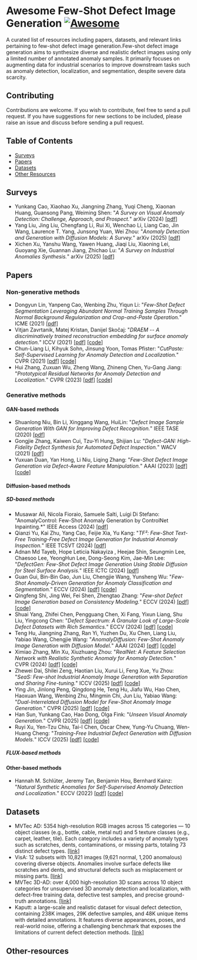 # Awesome Few-Shot Defect Image Generation  [![Awesome](https://cdn.rawgit.com/sindresorhus/awesome/d7305f38d29fed78fa85652e3a63e154dd8e8829/media/badge.svg)](https://github.com/sindresorhus/awesome)

A curated list of resources including papers, datasets, and relevant links pertaining to few-shot defect image generation.Few-shot defect image generation aims to synthesize diverse and realistic defect images using only a limited number of annotated anomaly samples. It primarily focuses on augmenting data for industrial scenarios to improve downstream tasks such as anomaly detection, localization, and segmentation, despite severe data scarcity.

## Contributing

Contributions are welcome.  If you wish to contribute, feel free to send a pull request. If you have suggestions for new sections to be included, please raise an issue and discuss before sending a pull request.

## Table of Contents
+ [Surveys](#Surveys)
+ [Papers](#Papers)
+ [Datasets](#Datasets)
+ [Other Resources](#Other-resources)

## Surveys
+ Yunkang Cao, Xiaohao Xu, Jiangning Zhang, Yuqi Cheng, Xiaonan Huang, Guansong Pang, Weiming Shen: "*A Survey on Visual Anomaly Detection: Challenge, Approach, and Prospect.*" arXiv (2024) [[pdf]](https://arxiv.org/pdf/2401.16402)
+ Yang Liu, Jing Liu, Chengfang Li, Rui Xi, Wenchao Li, Liang Cao, Jin Wang, Laurence T. Yang, Junsong Yuan, Wei Zhou: "*Anomaly Detection and Generation with Diffusion Models: A Survey.*" arXiv (2025) [[pdf]](https://arxiv.org/pdf/2506.09368)
+ Xichen Xu, Yanshu Wang, Yawen Huang, Jiaqi Liu, Xiaoning Lei, Guoyang Xie, Guannan Jiang, Zhichao Lu: "*A Survey on Industrial Anomalies Synthesis.*" arXiv (2025) [[pdf]](https://arxiv.org/pdf/2502.16412)

## Papers

### Non-generative methods
+ Dongyun Lin, Yanpeng Cao, Wenbing Zhu, Yiqun Li: "*Few-Shot Defect Segmentation Leveraging Abundant Normal Training Samples Through Normal Background Regularization and Crop-and-Paste Operation.*" ICME (2021) [[pdf]](https://arxiv.org/pdf/2007.09438)
+ Vitjan Zavrtanik, Matej Kristan, Danijel Skočaj: "*DRAEM -- A discriminatively trained reconstruction embedding for surface anomaly detection.*" ICCV (2021) [[pdf]](https://arxiv.org/pdf/2108.07610) [[code]](https://github.com/VitjanZ/DRAEM)
+ Chun-Liang Li, Kihyuk Sohn, Jinsung Yoon, Tomas Pfister: "*CutPaste: Self-Supervised Learning for Anomaly Detection and Localization.*" CVPR (2021) [[pdf]](https://arxiv.org/pdf/2104.04015) [[code]](https://github.com/LilitYolyan/CutPaste)
+ Hui Zhang, Zuxuan Wu, Zheng Wang, Zhineng Chen, Yu-Gang Jiang: "*Prototypical Residual Networks for Anomaly Detection and Localization.*" CVPR (2023) [[pdf]](https://openaccess.thecvf.com/content/CVPR2023/papers/Zhang_Prototypical_Residual_Networks_for_Anomaly_Detection_and_Localization_CVPR_2023_paper.pdf) [[code]](https://github.com/xcyao00/PRNet)

### Generative methods

#### GAN-based methods
+ Shuanlong Niu, Bin Li, Xinggang Wang, HuiLin: "*Defect Image Sample Generation With GAN for Improving Defect Recognition.*" IEEE TASE (2020) [[pdf]](https://ieeexplore.ieee.org/abstract/document/9000806)
+ Gongjie Zhang, Kaiwen Cui, Tzu-Yi Hung, Shijian Lu: "*Defect-GAN: High-Fidelity Defect Synthesis for Automated Defect Inspection.*" WACV (2021) [[pdf]](https://openaccess.thecvf.com/content/WACV2021/papers/Zhang_Defect-GAN_High-Fidelity_Defect_Synthesis_for_Automated_Defect_Inspection_WACV_2021_paper.pdf)
+ Yuxuan Duan, Yan Hong, Li Niu, Liqing Zhang: "*Few-Shot Defect Image Generation via Defect-Aware Feature Manipulation.*" AAAI (2023) [[pdf]](https://arxiv.org/pdf/2303.02389) [[code]](https://github.com/Ldhlwh/DFMGAN)

#### Diffusion-based methods

##### SD-based methods
+ Musawar Ali, Nicola Fioraio, Samuele Salti, Luigi Di Stefano: "AnomalyControl: Few-Shot Anomaly Generation by ControlNet Inpainting.*" IEEE Access (2024) [[pdf]](https://ieeexplore.ieee.org/document/10806704)
+ Qianzi Yu, Kai Zhu, Yang Cao, Feijie Xia, Yu Kang: "*TF²: Few-Shot Text-Free Training-Free Defect Image Generation for Industrial Anomaly Inspection.*" IEEE TCSVT (2024) [[pdf]](https://ieeexplore.ieee.org/document/10587314)
+ Adnan Md Tayeb, Hope Leticia Nakayiza , Heejae Shin, Seungmin Lee, Chaesoo Lee, YeongHun Lee, Dong-Seong Kim, Jae-Min Lee: "*DefectGen: Few-Shot Defect Image Generation
 Using Stable Diffusion for Steel Surface Analysis.*" IEEE ICTC (2024) [[pdf]](https://ieeexplore.ieee.org/abstract/document/10827273)
+ Guan Gui, Bin-Bin Gao, Jun Liu, Chengjie Wang, Yunsheng Wu: "*Few-Shot Anomaly-Driven Generation for Anomaly Classification and Segmentation.*" ECCV (2024) [[pdf]](https://arxiv.org/pdf/2505.09263) [[code]](https://github.com/gaobb/AnoGen)
+ Qingfeng Shi, Jing Wei, Fei Shen, Zhengtao Zhang: "*Few-shot Defect Image Generation based on Consistency Modeling.*" ECCV (2024) [[pdf]](https://www.ecva.net/papers/eccv_2024/papers_ECCV/papers/09803.pdf) [[code]](https://github.com/FFDD-diffusion/DefectDiffu)
+ Shuai Yang, Zhifei Chen, Pengguang Chen, Xi Fang, Yixun Liang, Shu Liu, Yingcong Chen: "*Defect Spectrum: A Granular Look of Large-Scale Defect Datasets with Rich Semantics.*" ECCV (2024) [[pdf]](https://arxiv.org/pdf/2310.17316) [[code]](https://github.com/EnVision-Research/Defect_Spectrum)
+ Teng Hu, Jiangning Zhang, Ran Yi, Yuzhen Du, Xu Chen, Liang Liu, Yabiao Wang, Chengjie Wang: "*AnomalyDiffusion: Few-Shot Anomaly Image Generation with Diffusion Model.*" AAAI (2024) [[pdf]](https://arxiv.org/pdf/2312.05767) [[code]](https://github.com/sjtuplayer/anomalydiffusion)
+ Ximiao Zhang, Min Xu, Xiuzhuang Zhou: "*RealNet: A Feature Selection Network with Realistic Synthetic Anomaly for Anomaly Detection.*" CVPR (2024) [[pdf]](https://openaccess.thecvf.com/content/CVPR2024/papers/Zhang_RealNet_A_Feature_Selection_Network_with_Realistic_Synthetic_Anomaly_for_CVPR_2024_paper.pdf) [[code]](https://github.com/cnulab/RealNet)
+ Zhewei Dai, Shilei Zeng, Haotian Liu, Xurui Li, Feng Xue, Yu Zhou: "*SeaS: Few-shot Industrial Anomaly Image Generation with Separation and Sharing Fine-tuning.*" ICCV (2025) [[pdf]](https://arxiv.org/pdf/2410.14987) [[code]](https://github.com/HUST-SLOW/SeaS)
+ Ying Jin, Jinlong Peng, Qingdong He, Teng Hu, Jiafu Wu, Hao Chen, Haoxuan Wang, Wenbing Zhu, Mingmin Chi, Jun Liu, Yabiao Wang: "*Dual-Interrelated Diffusion Model for Few-Shot Anomaly Image Generation.*" CVPR (2025) [[pdf]](https://openaccess.thecvf.com/content/CVPR2025/papers/Jin_Dual-Interrelated_Diffusion_Model_for_Few-Shot_Anomaly_Image_Generation_CVPR_2025_paper.pdf) [[code]](https://github.com/yinyjin/DualAnoDiff)
+ Han Sun, Yunkang Cao, Hao Dong, Olga Fink: "*Unseen Visual Anomaly Generation.*" CVPR (2025) [[pdf]](https://openaccess.thecvf.com/content/CVPR2025/papers/Sun_Unseen_Visual_Anomaly_Generation_CVPR_2025_paper.pdf) [[code]](https://github.com/EPFL-IMOS/AnomalyAny)
+ Ruyi Xu, Yen-Tzu Chiu, Tai-I Chen, Oscar Chew, Yung-Yu Chuang, Wen-Huang Cheng: "*Training-Free Industrial Defect Generation with Diffusion Models.*" ICCV (2025) [[pdf]](https://openaccess.thecvf.com/content/ICCV2025/papers/Xu_Training-Free_Industrial_Defect_Generation_with_Diffusion_Models_ICCV_2025_paper.pdf) [[code]](https://github.com/rubymiaomiao/TF-IDG)

##### FLUX-based methods
#### Other-based methods
+ Hannah M. Schlüter, Jeremy Tan, Benjamin Hou, Bernhard Kainz: "*Natural Synthetic Anomalies for Self-Supervised Anomaly Detection and Localization.*" ECCV (2022) [[pdf]](https://arxiv.org/pdf/2109.15222) [[code]](https://github.com/hmsch/natural-synthetic-anomalies)

## Datasets
+ MVTec AD:  5354 high-resolution RGB images across 15 categories — 10 object classes (e.g., bottle, cable, metal nut) and 5 texture classes (e.g., carpet, leather, tile). Each category includes a variety of anomaly types such as scratches, dents, contaminations, or missing parts, totaling 73 distinct defect types. [[link]](https://www.mvtec.com/company/research/datasets/mvtec-ad/)
+ VisA:  12 subsets with 10,821 images (9,621 normal, 1,200 anomalous) covering diverse objects. Anomalies involve surface defects like scratches and dents, and structural defects such as misplacement or missing parts. [[link]](https://github.com/amazon-science/spot-diff)
+ MVTec 3D-AD:  over 4,000 high-resolution 3D scans across 10 object categories for unsupervised 3D anomaly detection and localization, with defect-free training data, defective test samples, and precise ground-truth annotations. [[link]](https://www.mvtec.com/company/research/datasets/mvtec-3d-ad)
+ Kaputt:  a large-scale and realistic dataset for visual defect detection, containing 238K images, 29K defective samples, and 48K unique items with detailed annotations. It features diverse appearances, poses, and real-world noise, offering a challenging benchmark that exposes the limitations of current defect detection methods. [[link]](https://www.kaputt-dataset.com/)
## Other-resources
